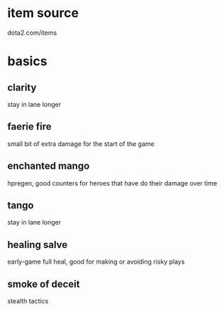 # item source
dota2.com/items

# basics
## clarity
stay in lane longer

## faerie fire
small bit of extra damage for the start of the game

## enchanted mango
hpregen, good counters for heroes that have do their damage over time

## tango
stay in lane longer

## healing salve
early-game full heal, good for making or avoiding risky plays

## smoke of deceit
stealth tactics

